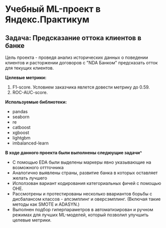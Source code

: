 # Учебный ML-проект в Яндекс.Практикум
## Задача: Предсказание оттока клиентов в банке

Цель проекта - проведя анализ исторических данных о поведении клиентов и расторжении договоров с "NDA Банком" предсказать отток для текущих клиентов.

**Целевые метрики:**
1. F1-sсore. Условием заказчика явлется довести метрику до 0.59.
1. ROC-AUC-score.

**Используемые библиотеки:**
* pandas
* seaborn
* re
* catboost
* xgboost
* lightgbm 
* imbalanced-learn

**В ходе данного проекта были выполнены следюущие задачи^**
* С помощью EDA были выделены маркеры явно указывающие на возможного оттточника
* Аналогично выявлены страны, развитие банка в которых оставляет желать лучшего
* Исползован вариант кодирования категориальных фичей с помощью ОНЕ.
* Рассмотрены и протестированы несколько ввариантов борьбы с дисбалансом классов - апсэмплинг и оверсэмплинг. 
(Включая такие методы как SMOTE и ADASYN.)
* Выполнен подбор гиперпараметров в автоматизирован и ручном режимах для лучших ML-моделей, который позволил улучшить целевые метрики.


